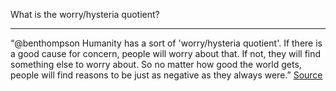 What is the worry/hysteria quotient?

---

“@benthompson Humanity has a sort of 'worry/hysteria quotient'. If there is a good cause for concern, people will worry about that. If not, they will find something else to worry about. So no matter how good the world gets, people will find reasons to be just as negative as they always were.”  [Source](https://twitter.com/LT3000Lyall/status/1274321465769226241)
